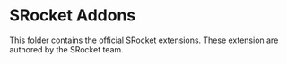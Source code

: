 # SRocket Addons

This folder contains the official SRocket extensions.
These extension are authored by the SRocket team.
